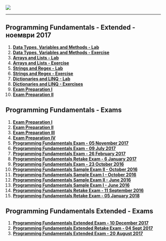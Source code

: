 <a href="#"><img src="https://i.imgur.com/OrqPzxG.png" ></img></a>

---
## <b>Programming Fundamentals - Extended - ноември 2017</b>
1.  <a href="https://github.com/IvayloIV/Programming-Fundamentals/tree/master/Programming%20Fundamentals%20-%20Extended%20-%20%D0%BD%D0%BE%D0%B5%D0%BC%D0%B2%D1%80%D0%B8%202017/Data%20Types%2C%20Variables%20and%20Methods%20%20Lab" > <b>Data Types, Variables and Methods - Lab</b> </a> 
2.  <a href="https://github.com/IvayloIV/Programming-Fundamentals/tree/master/Programming%20Fundamentals%20-%20Extended%20-%20%D0%BD%D0%BE%D0%B5%D0%BC%D0%B2%D1%80%D0%B8%202017/Data%20Types%2C%20Variables%20and%20Methods%20-%20Exercise" > <b>Data Types, Variables and Methods - Exercise</b> </a> 
3.  <a href="https://github.com/IvayloIV/Programming-Fundamentals/tree/master/Programming%20Fundamentals%20-%20Extended%20-%20%D0%BD%D0%BE%D0%B5%D0%BC%D0%B2%D1%80%D0%B8%202017/Arrays%20and%20Lists%20-%20Lab" > <b>Arrays and Lists - Lab</b> </a> 
4.  <a href="https://github.com/IvayloIV/Programming-Fundamentals/tree/master/Programming%20Fundamentals%20-%20Extended%20-%20%D0%BD%D0%BE%D0%B5%D0%BC%D0%B2%D1%80%D0%B8%202017/Arrays%20and%20Lists%20-%20Exercise" > <b>Arrays and Lists - Exercise</b> </a> 
5.  <a href="https://github.com/IvayloIV/Programming-Fundamentals/tree/master/Programming%20Fundamentals%20-%20Extended%20-%20%D0%BD%D0%BE%D0%B5%D0%BC%D0%B2%D1%80%D0%B8%202017/Strings%20and%20Regex%20-%20Lab" > <b>Strings and Regex - Lab</b> </a> 
6.  <a href="https://github.com/IvayloIV/Programming-Fundamentals/tree/master/Programming%20Fundamentals%20-%20Extended%20-%20%D0%BD%D0%BE%D0%B5%D0%BC%D0%B2%D1%80%D0%B8%202017/Strings%20and%20Regex%20-%20Exercise" > <b>Strings and Regex - Exercise</b> </a>
7.  <a href="https://github.com/IvayloIV/Programming-Fundamentals/tree/master/Programming%20Fundamentals%20-%20Extended%20-%20%D0%BD%D0%BE%D0%B5%D0%BC%D0%B2%D1%80%D0%B8%202017/Dictionaries%20and%20LINQ%20-%20Lab" > <b>Dictionaries and LINQ - Lab</b> </a>
8.  <a href="https://github.com/IvayloIV/Programming-Fundamentals/tree/master/Programming%20Fundamentals%20-%20Extended%20-%20%D0%BD%D0%BE%D0%B5%D0%BC%D0%B2%D1%80%D0%B8%202017/Dictionaries%20and%20LINQ%20-%20Exercises" > <b>Dictionaries and LINQ - Exercises</b> </a>
9.  <a href="https://github.com/IvayloIV/Programming-Fundamentals/tree/master/Programming%20Fundamentals%20-%20Extended%20-%20%D0%BD%D0%BE%D0%B5%D0%BC%D0%B2%D1%80%D0%B8%202017/Exam%20Preparation%20I" > <b>Exam Preparation I</b> </a>
10.  <a href="https://github.com/IvayloIV/Programming-Fundamentals/tree/master/Programming%20Fundamentals%20-%20Extended%20-%20%D0%BD%D0%BE%D0%B5%D0%BC%D0%B2%D1%80%D0%B8%202017/Exam%20Preparation%20II" > <b>Exam Preparation II</b> </a>

## <b>Programming Fundamentals - Exams</b>
1.  <a href="https://github.com/IvayloIV/Programming-Fundamentals/tree/master/Programming%20Fundamentals%20-%20Exams/Exam%20Preparation%20I" > <b>Exam Preparation I</b> </a> 
2.  <a href="https://github.com/IvayloIV/Programming-Fundamentals/tree/master/Programming%20Fundamentals%20-%20Exams/Exam%20Preparation%20II" > <b>Exam Preparation II</b> </a> 
3.  <a href="https://github.com/IvayloIV/Programming-Fundamentals/tree/master/Programming%20Fundamentals%20-%20Exams/Exam%20Preparation%20III" > <b>Exam Preparation III</b> </a> 
4.  <a href="https://github.com/IvayloIV/Programming-Fundamentals/tree/master/Programming%20Fundamentals%20-%20Exams/Exam%20Preparation%20IV" > <b>Exam Preparation IV</b> </a> 
5.  <a href="https://github.com/IvayloIV/Programming-Fundamentals/tree/master/Programming%20Fundamentals%20-%20Exams/Programming%20Fundamentals%20Exam%20-%2005%20November%202017" > <b>Programming Fundamentals Exam - 05 November 2017</b> </a> 
6.  <a href="https://github.com/IvayloIV/Programming-Fundamentals/tree/master/Programming%20Fundamentals%20-%20Exams/Programming%20Fundamentals%20Exam%20-%2009%20July%202017" > <b>Programming Fundamentals Exam - 09 July 2017</b> </a> 
7.  <a href="https://github.com/IvayloIV/Programming-Fundamentals/tree/master/Programming%20Fundamentals%20-%20Exams/Programming%20Fundamentals%20Exam%20-%2026%20February%202017" > <b>Programming Fundamentals Exam - 26 February 2017</b> </a> 
8.  <a href="https://github.com/IvayloIV/Programming-Fundamentals/tree/master/Programming%20Fundamentals%20-%20Exams/Programming%20Fundamentals%20Retake%20Exam%20-%206%20January%202017" > <b>Programming Fundamentals Retake Exam - 6 January 2017</b> </a> 
9.  <a href="https://github.com/IvayloIV/Programming-Fundamentals/tree/master/Programming%20Fundamentals%20-%20Exams/Programming%20Fundamentals%20Exam%20-%2023%20October%202016" > <b>Programming Fundamentals Exam - 23 October 2016</b> </a> 
10.  <a href="https://github.com/IvayloIV/Programming-Fundamentals/tree/master/Programming%20Fundamentals%20-%20Exams/Programming%20Fundamentals%20Sample%20Exam%20II%20-%20October%202016" > <b>Programming Fundamentals Sample Exam II - October 2016</b> </a> 
11.  <a href="https://github.com/IvayloIV/Programming-Fundamentals/tree/master/Programming%20Fundamentals%20-%20Exams/Programming%20Fundamentals%20Sample%20Exam%20I%20-%20October%202016" > <b>Programming Fundamentals Sample Exam I - October 2016</b> </a> 
12.  <a href="https://github.com/IvayloIV/Programming-Fundamentals/tree/master/Programming%20Fundamentals%20-%20Exams/Programming%20Fundamentals%20Sample%20Exam%20II%20-%20June%202016" > <b>Programming Fundamentals Sample Exam II - June 2016</b> </a> 
13.  <a href="https://github.com/IvayloIV/Programming-Fundamentals/tree/master/Programming%20Fundamentals%20-%20Exams/Programming%20Fundamentals%20Exam%20-%2012%20June%202016" > <b>Programming Fundamentals Sample Exam I - June 2016</b> </a> 
14.  <a href="https://github.com/IvayloIV/Programming-Fundamentals/tree/master/Programming%20Fundamentals%20-%20Exams/---Programming%20Fundamentals%20Retake%20Exam%20-%2011%20September%202016" > <b>Programming Fundamentals Retake Exam - 11 September 2016</b> </a> 
15.  <a href="https://github.com/IvayloIV/Programming-Fundamentals/tree/master/Programming%20Fundamentals%20-%20Exams/Programming%20Fundamentals%20Retake%20Exam%20-%2005%20January%202018" > <b>Programming Fundamentals Retake Exam - 05 January 2018</b> </a> 

## <b>Programming Fundamentals Extended - Exams</b>
1.  <a href="https://github.com/IvayloIV/Programming-Fundamentals/tree/master/Progr.%20Fund.%20Extended%20-%20Exams/Programming%20Fundamentals%20Extended%20Exam%20-%2010%20December%202017" > <b>Programming Fundamentals Extended Exam - 10 December 2017</b> </a> 
2.  <a href="https://github.com/IvayloIV/Programming-Fundamentals/tree/master/Progr.%20Fund.%20Extended%20-%20Exams/Progr.%20Fund.%20Extended%20Retake%20Exam%20-%2004%20Sept%202017" > <b>Programming Fundamentals Extended Retake Exam - 04 Sept 2017</b> </a>
3.  <a href="https://github.com/IvayloIV/Programming-Fundamentals/tree/master/Progr.%20Fund.%20Extended%20-%20Exams/Programming%20Fundamentals%20Extended%20Exam%20-%2020%20August%202017" > <b>Programming Fundamentals Extended Exam - 20 August 2017</b> </a>

